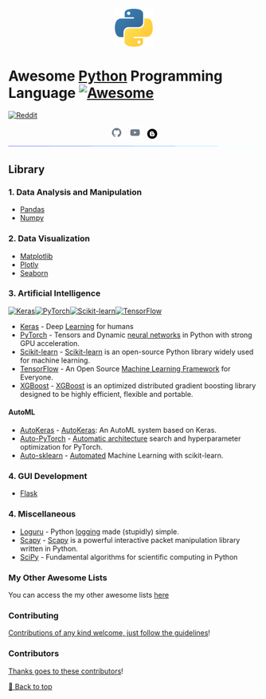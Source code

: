<p align="center"><a href="https://www.python.org/">
  <img width="15%" src="https://github.com/cybersecurity-dev/cybersecurity-dev/blob/main/assets/python.svg" />
</a></p>

# Awesome [Python](https://www.python.org/) Programming Language [![Awesome](https://awesome.re/badge.svg)](https://awesome.re)
[![Reddit](https://img.shields.io/badge/Reddit-FF4500?style=for-the-badge&logo=reddit&logoColor=white)](https://www.reddit.com/r/Python/)
<p align="center">
    <a href="https://github.com/cybersecurity-dev/"><img height="25" src="https://github.com/cybersecurity-dev/cybersecurity-dev/blob/main/assets/github.svg" alt="GitHub"></a>
    &nbsp;
    <a href="https://www.youtube.com/@CyberThreatDefence"><img height="25" src="https://github.com/cybersecurity-dev/cybersecurity-dev/blob/main/assets/youtube.svg" alt="YouTube"></a>
    &nbsp;
    <a href="https://cyberthreatdefence.com/my_awesome_lists"><img height="20" src="https://github.com/cybersecurity-dev/cybersecurity-dev/blob/main/assets/blog.svg" alt="My Awesome Lists"></a>
    <img src="https://github.com/cybersecurity-dev/cybersecurity-dev/blob/main/assets/bar.gif">
</p>

## Library

### 1. Data Analysis and Manipulation
- [Pandas](https://pandas.pydata.org/)
- [Numpy](https://numpy.org/)

### 2. Data Visualization
- [Matplotlib](https://matplotlib.org/)
- [Plotly](https://plotly.com/python/)
- [Seaborn](https://seaborn.pydata.org/)

### 3. Artificial Intelligence
[![Keras](https://img.shields.io/badge/Keras-D00000?logo=keras&logoColor=fff)](https://keras.io/)[![PyTorch](https://img.shields.io/badge/PyTorch-ee4c2c?logo=pytorch&logoColor=white)](https://pytorch.org/)[![Scikit-learn](https://img.shields.io/badge/-scikit--learn-%23F7931E?logo=scikit-learn&logoColor=white)](https://scikit-learn.org/)[![TensorFlow](https://img.shields.io/badge/TensorFlow-ff8f00?logo=tensorflow&logoColor=white)](https://www.tensorflow.org/)

- [Keras](https://github.com/keras-team/keras) - Deep [Learning](https://keras.io/) for humans
- [PyTorch](https://github.com/pytorch/pytorch) - Tensors and Dynamic [neural networks](https://pytorch.org/) in Python with strong GPU acceleration.
- [Scikit-learn](https://github.com/scikit-learn/scikit-learn) - [Scikit-learn](https://scikit-learn.org/stable/) is an open-source Python library widely used for machine learning.
- [TensorFlow](https://github.com/tensorflow/tensorflow) - An Open Source [Machine Learning Framework](https://www.tensorflow.org/) for Everyone.
- [XGBoost](https://github.com/dmlc/xgboost) - [XGBoost](https://xgboost.readthedocs.io/en/stable/) is an optimized distributed gradient boosting library designed to be highly efficient, flexible and portable.
#### AutoML
- [AutoKeras](https://github.com/keras-team/autokeras) - [AutoKeras](https://autokeras.com/): An AutoML system based on Keras.
- [Auto-PyTorch](https://github.com/automl/Auto-PyTorch) - [Automatic architecture](https://automl.github.io/Auto-PyTorch) search and hyperparameter optimization for PyTorch.
- [Auto-sklearn](https://github.com/automl/auto-sklearn) - [Automated](https://automl.github.io/auto-sklearn/) Machine Learning with scikit-learn.

### 4. GUI Development
- [Flask](https://flask.palletsprojects.com/)

### 4. Miscellaneous
- [Loguru](https://github.com/Delgan/loguru) - Python [logging](https://loguru.readthedocs.io/en/stable/) made (stupidly) simple.
- [Scapy](https://github.com/scrapy/scrapy) - [Scapy](https://www.scrapy.org/) is a powerful interactive packet manipulation library written in Python.
- [SciPy](https://scipy.org/) - Fundamental algorithms for scientific computing in Python

### My Other Awesome Lists
You can access the my other awesome lists [here](https://cyberthreatdefence.com/my_awesome_lists)

### Contributing

[Contributions of any kind welcome, just follow the guidelines](contributing.md)!

### Contributors

[Thanks goes to these contributors](https://github.com/cybersecurity-dev/awesome-python-programming-language/graphs/contributors)!

[🔼 Back to top](#awesome-python-programming-language-)
